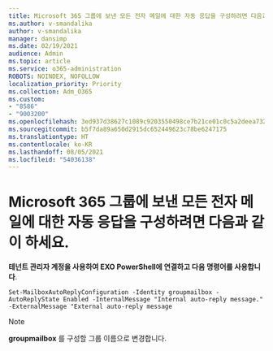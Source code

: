 ```yaml
---
title: Microsoft 365 그룹에 보낸 모든 전자 메일에 대한 자동 응답을 구성하려면 다음과 같이 하세요.
ms.author: v-smandalika
author: v-smandalika
manager: dansimp
ms.date: 02/19/2021
audience: Admin
ms.topic: article
ms.service: o365-administration
ROBOTS: NOINDEX, NOFOLLOW
localization_priority: Priority
ms.collection: Adm_O365
ms.custom:
- "8586"
- "9003200"
ms.openlocfilehash: 3ed937d38627c1089c9203550498ce7b21ce01c0c5a2deea7326f8057f5338d8
ms.sourcegitcommit: b5f7da89a650d2915dc652449623c78be6247175
ms.translationtype: HT
ms.contentlocale: ko-KR
ms.lasthandoff: 08/05/2021
ms.locfileid: "54036138"
---
```

# <a name="to-configure-auto-reply-for-all-emails-sent-to-microsoft-365-group"></a>Microsoft 365 그룹에 보낸 모든 전자 메일에 대한 자동 응답을 구성하려면 다음과 같이 하세요.

**테넌트 관리자 계정을 사용하여 EXO PowerShell에 연결하고 다음 명령어를 사용합니다**.

`Set-MailboxAutoReplyConfiguration -Identity groupmailbox -AutoReplyState Enabled -InternalMessage "Internal auto-reply message." -ExternalMessage "External auto-reply message`

> [!NOTE]
> **groupmailbox** 를 구성할 그룹 이름으로 변경합니다.

